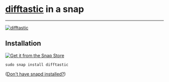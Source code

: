 # [difftastic](https://github.com/wilfed/difftastic) in a snap #

-------------------------------------------------------------------------------

[![difftastic](https://snapcraft.io/difftastic/badge.svg)](https://snapcraft.io/difftastic)

## Installation ##

[![Get it from the Snap Store](https://snapcraft.io/static/images/badges/en/snap-store-black.svg)](https://snapcraft.io/difftastic)

``` shell
sudo snap install difftastic
```

([Don't have snapd installed?](https://snapcraft.io/docs/core/install))

